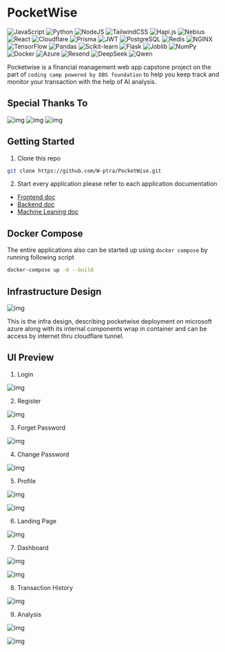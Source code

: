 # PocketWise

![JavaScript](https://img.shields.io/badge/javascript-%23F7DF1E.svg?style=for-the-badge&logo=javascript&logoColor=black) ![Python](https://img.shields.io/badge/python-%233776AB.svg?style=for-the-badge&logo=python&logoColor=white) ![NodeJS](https://img.shields.io/badge/node.js-6DA55F?style=for-the-badge&logo=node.js&logoColor=white) ![TailwindCSS](https://img.shields.io/badge/tailwindcss-%2338B2AC.svg?style=for-the-badge&logo=tailwind-css&logoColor=white) ![Hapi.js](https://img.shields.io/badge/hapi.js-%23FF6C37.svg?style=for-the-badge&logo=hapi&logoColor=white) ![Nebius](https://img.shields.io/badge/nebius-252525?style=for-the-badge&logo=data:image/svg+xml;base64,PHN2ZyB3aWR0aD0iMjQiIGhlaWdodD0iMjQiIGZpbGw9IndoaXRlIiB2aWV3Qm94PSIwIDAgMjQgMjQiPjxwYXRoIGQ9Ik0xMiAxYTExIDExIDAgMSAwIDExIDExQTExIDExIDAgMCAwIDEyIDF6Ii8+PC9zdmc+&logoColor=white) ![React](https://img.shields.io/badge/react-%2361DAFB.svg?style=for-the-badge&logo=react&logoColor=black) ![Cloudflare](https://img.shields.io/badge/cloudflare-%23F38020.svg?style=for-the-badge&logo=cloudflare&logoColor=white) ![Prisma](https://img.shields.io/badge/prisma-2D3748?style=for-the-badge&logo=prisma&logoColor=white) ![JWT](https://img.shields.io/badge/JWT-000000?style=for-the-badge&logo=jsonwebtokens&logoColor=white) ![PostgreSQL](https://img.shields.io/badge/postgresql-%23316192.svg?style=for-the-badge&logo=postgresql&logoColor=white) ![Redis](https://img.shields.io/badge/redis-%23DC382D.svg?style=for-the-badge&logo=redis&logoColor=white) ![NGINX](https://img.shields.io/badge/nginx-%23009639.svg?style=for-the-badge&logo=nginx&logoColor=white) ![TensorFlow](https://img.shields.io/badge/tensorflow-%23FF6F00.svg?style=for-the-badge&logo=tensorflow&logoColor=white) ![Pandas](https://img.shields.io/badge/pandas-%23150458.svg?style=for-the-badge&logo=pandas&logoColor=white) ![Scikit-learn](https://img.shields.io/badge/scikit--learn-%23F7931E.svg?style=for-the-badge&logo=scikit-learn&logoColor=white) ![Flask](https://img.shields.io/badge/flask-%23000.svg?style=for-the-badge&logo=flask&logoColor=white) ![Joblib](https://img.shields.io/badge/joblib-%23000000.svg?style=for-the-badge&logo=joblib&logoColor=white) ![NumPy](https://img.shields.io/badge/numpy-%230132A0.svg?style=for-the-badge&logo=numpy&logoColor=white) ![Docker](https://img.shields.io/badge/docker-%230db7ed.svg?style=for-the-badge&logo=docker&logoColor=white) ![Azure](https://img.shields.io/badge/azure-%230072C6.svg?style=for-the-badge&logo=microsoftazure&logoColor=white) ![Resend](https://img.shields.io/badge/resend-000000?style=for-the-badge&logo=data:image/svg+xml;base64,PHN2ZyBmaWxsPSIjZmZmIiB3aWR0aD0iMjQiIGhlaWdodD0iMjQiIHZpZXdCb3g9IjAgMCAyNCAyNCI+PHJlY3Qgd2lkdGg9IjI0IiBoZWlnaHQ9IjI0IiBmaWxsPSIjRkY0NDAwIi8+PC9zdmc+&logoColor=white) ![DeepSeek](https://img.shields.io/badge/deepseek-343434?style=for-the-badge&logo=deepseek&logoColor=white) ![Qwen](https://img.shields.io/badge/qwen-8B5CF6?style=for-the-badge&logo=qwen&logoColor=white)


Pocketwise is a financial management web app capstone project on the part of ``coding camp powered by DBS foundation`` to help you keep track and monitor your transaction with the help of AI analysis. 

## Special Thanks To

![img](https://drive.google.com/uc?export=view&id=1p8JEp1ZFi6hswoYqEdqH6c61mlPqqNyt) ![img](https://drive.google.com/uc?export=view&id=1s4nvMtkn_kL5gxi746nkyLKli8W8TCVR) ![img](https://drive.google.com/uc?export=view&id=1TK6kKTrqaD3UdhGeoLyXrHxmLv5nof3b)  


## Getting Started
1. Clone this repo 
```bash
git clone https://github.com/W-ptra/PocketWise.git
```
2. Start every application
please refer to each application documentation
- [Frontend doc](frontend/README.md)
- [Backend doc](backend/readme.md)
- [Machine Leaning doc](ML/README.md)

## Docker Compose
The entire applications also can be started up using ``docker compose`` by running following script
```bash
docker-compose up -d --build
```
## Infrastructure Design  
![img](https://drive.google.com/uc?export=view&id=1CPIKmQMBGgu1Hn06OIpkWODFe_Q0mt5r)  
   
This is the infra design, describing pocketwise deployment on microsoft azure along with its internal components wrap in container and can be access by internet thru cloudflare tunnel.
## UI Preview
1. Login

![img](https://drive.google.com/uc?export=view&id=1I42Pe1YDCg5lk5VKXIsVINDN6XJh1t0R) 

2. Register

![img](https://drive.google.com/uc?export=view&id=1cVH-mamPexzSrfbbZjcMwRj3FyQMPmbG) 

3. Forget Password

![img](https://drive.google.com/uc?export=view&id=1JwjTBPPqRFp8LVb8WGRSzrq6kK9BVyTC) 

4. Change Password

![img](https://drive.google.com/uc?export=view&id=1klXMY6dy7Y2fa7bYYzz2OfFFZl1N5adK) 

5. Profile

![img](https://drive.google.com/uc?export=view&id=1Gar8EsuMTGKv5k2AT3_L2ox6h9_MNl2W) 

![img](https://drive.google.com/uc?export=view&id=15E_RJM7g71HvKRUw8nYbg_VkXSdKxz1Q) 


6. Landing Page

![img](https://drive.google.com/uc?export=view&id=1fxBi68tjvpL90lm7Vmq8cVnUdGSfYbKw) 

7. Dashboard

![img](https://drive.google.com/uc?export=view&id=19S62enZaO2HLD1a5i_kTeo3hxkfO1YQe) 

![img](https://drive.google.com/uc?export=view&id=1UStWNQf6_y8RXtOkS7rtjHTRF-Tm6PV2) 

8. Transaction History

![img](https://drive.google.com/uc?export=view&id=1PijSn_bIFKdIhcXvwInQE1Lf-ohIYbzx) 

9. Analysis

![img](https://drive.google.com/uc?export=view&id=1ZP5W8WehlugtngsGIRRb2kWYTOYKPN34) 

![img](https://drive.google.com/uc?export=view&id=104yhTawgbiEnM5i2jcAEK_VwUvHcSJ0b) 